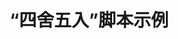 ---
layout: article
title: “四舍五入”脚本示例
description: 
  -示例展示了如何处理数字、如何“四舍五入”以及如何在表中展示结果。
lang: cn
weight: 50
isDraft: false
ref: Script_Round_Table
category:
  - Script
  - Scripting
image: Script_Round_Table_EN.png
download: Script_Round_Table_EN.pbmx
overview_description:
overview_benefits:
overview_data_sources:
---
